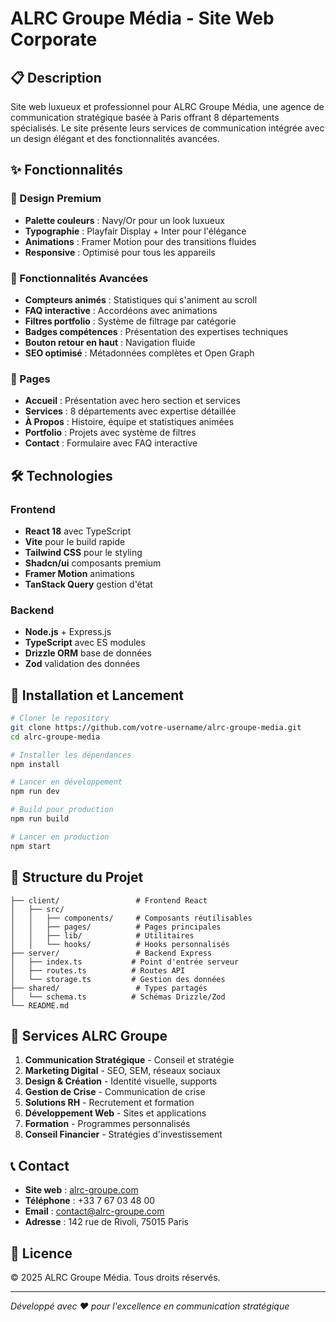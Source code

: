 # ALRC Groupe Média - Site Web Corporate

## 📋 Description

Site web luxueux et professionnel pour ALRC Groupe Média, une agence de communication stratégique basée à Paris offrant 8 départements spécialisés. Le site présente leurs services de communication intégrée avec un design élégant et des fonctionnalités avancées.

## ✨ Fonctionnalités

### 🎨 Design Premium
- **Palette couleurs** : Navy/Or pour un look luxueux
- **Typographie** : Playfair Display + Inter pour l'élégance
- **Animations** : Framer Motion pour des transitions fluides
- **Responsive** : Optimisé pour tous les appareils

### 🚀 Fonctionnalités Avancées
- **Compteurs animés** : Statistiques qui s'animent au scroll
- **FAQ interactive** : Accordéons avec animations
- **Filtres portfolio** : Système de filtrage par catégorie
- **Badges compétences** : Présentation des expertises techniques
- **Bouton retour en haut** : Navigation fluide
- **SEO optimisé** : Métadonnées complètes et Open Graph

### 📱 Pages
- **Accueil** : Présentation avec hero section et services
- **Services** : 8 départements avec expertise détaillée
- **À Propos** : Histoire, équipe et statistiques animées
- **Portfolio** : Projets avec système de filtres
- **Contact** : Formulaire avec FAQ interactive

## 🛠 Technologies

### Frontend
- **React 18** avec TypeScript
- **Vite** pour le build rapide
- **Tailwind CSS** pour le styling
- **Shadcn/ui** composants premium
- **Framer Motion** animations
- **TanStack Query** gestion d'état

### Backend
- **Node.js** + Express.js
- **TypeScript** avec ES modules
- **Drizzle ORM** base de données
- **Zod** validation des données

## 🚀 Installation et Lancement

```bash
# Cloner le repository
git clone https://github.com/votre-username/alrc-groupe-media.git
cd alrc-groupe-media

# Installer les dépendances
npm install

# Lancer en développement
npm run dev

# Build pour production
npm run build

# Lancer en production
npm start
```

## 📁 Structure du Projet

```
├── client/                 # Frontend React
│   ├── src/
│   │   ├── components/     # Composants réutilisables
│   │   ├── pages/          # Pages principales
│   │   ├── lib/            # Utilitaires
│   │   └── hooks/          # Hooks personnalisés
├── server/                 # Backend Express
│   ├── index.ts           # Point d'entrée serveur
│   ├── routes.ts          # Routes API
│   └── storage.ts         # Gestion des données
├── shared/                 # Types partagés
│   └── schema.ts          # Schémas Drizzle/Zod
└── README.md
```

## 🎯 Services ALRC Groupe

1. **Communication Stratégique** - Conseil et stratégie
2. **Marketing Digital** - SEO, SEM, réseaux sociaux
3. **Design & Création** - Identité visuelle, supports
4. **Gestion de Crise** - Communication de crise
5. **Solutions RH** - Recrutement et formation
6. **Développement Web** - Sites et applications
7. **Formation** - Programmes personnalisés
8. **Conseil Financier** - Stratégies d'investissement

## 📞 Contact

- **Site web** : [alrc-groupe.com](https://alrc-groupe.com)
- **Téléphone** : +33 7 67 03 48 00
- **Email** : contact@alrc-groupe.com
- **Adresse** : 142 rue de Rivoli, 75015 Paris

## 📄 Licence

© 2025 ALRC Groupe Média. Tous droits réservés.

---

*Développé avec ❤️ pour l'excellence en communication stratégique*